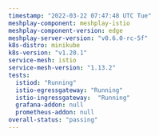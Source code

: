 ```yaml
---
timestamp: "2022-03-22 07:47:48 UTC Tue"
meshplay-component: meshplay-istio
meshplay-component-version: edge
meshplay-server-version: "v0.6.0-rc-5f"
k8s-distro: minikube
k8s-version: "v1.20.1"
service-mesh: istio
service-mesh-version: "1.13.2"
tests:
  istiod: "Running"
  istio-egressgateway: "Running"
  istio-ingressgateway:  "Running"
  grafana-addon: null
  prometheus-addon: null
overall-status: "passing"
---
```

